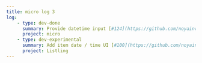 ```yaml
---
title: micro log 3
log:
    - type: dev-done
      summary: Provide datetime input [#124](https://github.com/noyainrain/micro/issues/124)
      project: micro
    - type: dev-experimental
      summary: Add item date / time UI [#100](https://github.com/noyainrain/listling/issues/100)
      project: Listling
---
```

